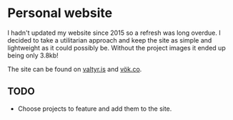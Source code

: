 # Personal website

I hadn't updated my website since 2015 so a refresh was long overdue. I decided to take a utilitarian approach and keep the site as simple and lightweight as it could possibly be. Without the project images it ended up being only 3.8kb!

The site can be found on [valtyr.is](http://valtyr.is) and [vök.co](http://xn--vk--fka.co).

## TODO

- Choose projects to feature and add them to the site.
